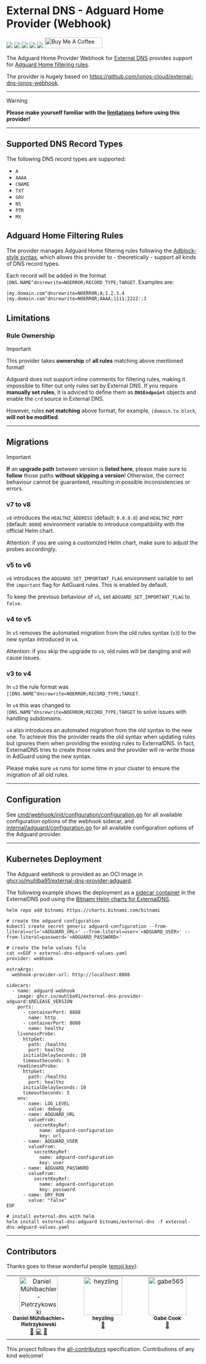 # External DNS - Adguard Home Provider (Webhook)

[![](https://img.shields.io/github/license/muhlba91/external-dns-provider-adguard?style=for-the-badge)](LICENSE.md)
[![](https://img.shields.io/github/actions/workflow/status/muhlba91/external-dns-provider-adguard/verify.yml?style=for-the-badge)](https://github.com/muhlba91/external-dns-provider-adguard/actions/workflows/verify.yml)
[![](https://img.shields.io/coverallsCoverage/github/muhlba91/external-dns-provider-adguard?style=for-the-badge)](https://github.com/muhlba91/external-dns-provider-adguard/)
[![](https://img.shields.io/github/release-date/muhlba91/external-dns-provider-adguard?style=for-the-badge)](https://github.com/muhlba91/external-dns-provider-adguard/releases)
[![](https://img.shields.io/github/all-contributors/muhlba91/external-dns-provider-adguard?color=ee8449&style=for-the-badge)](#contributors)
<a href="https://www.buymeacoffee.com/muhlba91" target="_blank"><img src="https://cdn.buymeacoffee.com/buttons/default-orange.png" alt="Buy Me A Coffee" height="28" width="150"></a>

The Adguard Home Provider Webhook for [External DNS](https://github.com/kubernetes-sigs/external-dns) provides support for [Adguard Home filtering rules](https://github.com/AdguardTeam/AdGuardHome/wiki/Hosts-Blocklists#adblock-style).

The provider is hugely based on <https://github.com/ionos-cloud/external-dns-ionos-webhook>.

---

> [!WARNING]
> **Please make yourself familiar with the [limitations](#limitations) before using this provider!**

---

## Supported DNS Record Types

The following DNS record types are supported:

- `A`
- `AAAA`
- `CNAME`
- `TXT`
- `SRV`
- `NS`
- `PTR`
- `MX`

## Adguard Home Filtering Rules

The provider manages Adguard Home filtering rules following the [Adblock-style syntax](https://github.com/AdguardTeam/AdGuardHome/wiki/Hosts-Blocklists#adblock-style), which allows this provider to - theoretically - support all kinds of DNS record types.

Each record will be added in the format `|DNS.NAME^dnsrewrite=NOERROR;RECORD_TYPE;TARGET`.
Examples are:

```txt
|my.domain.com^dnsrewrite=NOERROR;A;1.2.3.4
|my.domain.com^dnsrewrite=NOERROR;AAAA;1111:2222::3
```

## Limitations

### Rule Ownership

> [!IMPORTANT]
> This provider takes **ownership** of **all rules** matching above mentioned format!

Adguard does not support inline comments for filtering rules, making it impossible to filter out only rules set by External DNS.
If you require **manually set rules**, it is adviced to define them as **`DNSEndpoint`** objects and enable the `crd` source in External DNS.

However, rules **not matching** above format, for example, `|domain.to.block`, **will not be modified**.

---

## Migrations

> [!IMPORTANT]
> **If** an **upgrade path** between version is **listed here**, please make sure to **follow** those paths **without skipping a version**!
> Otherwise, the correct behaviour cannot be guaranteed, resulting in possible inconsistencies or errors.

### v7 to v8

`v8` introduces the `HEALTHZ_ADDRESS` (default: `0.0.0.0`) and `HEALTHZ_PORT` (default: `8080`) environment variable to introduce compatibility with the official Helm chart.

Attention: if you are using a customized Helm chart, make sure to adjust the probes accordingly.

### v5 to v6

`v6` introduces the `ADGUARD_SET_IMPORTANT_FLAG` environment variable to set the `important` flag for AdGuard rules. This is enabled by default.

To keep the previous behaviour of `v5`, set `ADGUARD_SET_IMPORTANT_FLAG` to `false`.

### v4 to v5

In `v5` removes the automated migration from the old rules syntax (`v3`) to the new syntax introduced in `v4`.

Attention: if you skip the upgrade to `v4`, old rules will be dangling and will cause issues.

### v3 to v4

In `v3` the rule format was `||DNS.NAME^dnsrewrite=NOERROR;RECORD_TYPE;TARGET`.

In `v4` this was changed to `|DNS.NAME^dnsrewrite=NOERROR;RECORD_TYPE;TARGET` to solve issues with handling subdomains.

`v4` also introduces an automated migration from the old syntax to the new one.
To achieve this the provider reads the old syntax when updating rules but ignores them when providing the existing rules to ExternalDNS.
In fact, ExternalDNS tries to create those rules and the provider will re-write those in AdGuard using the new syntax.

Please make sure `v4` runs for some time in your cluster to ensure the migration of all old rules.

---

## Configuration

See [cmd/webhook/init/configuration/configuration.go](./cmd/webhook/init/configuration/configuration.go) for all available configuration options of the webhook sidecar, and [internal/adguard/configuration.go](./internal/adguard/configuration.go) for all available configuration options of the Adguard provider.

---

## Kubernetes Deployment

The Adguard webhook is provided as an OCI image in [ghcr.io/muhlba91/external-dns-provider-adguard](https://ghcr.io/muhlba91/external-dns-provider-adguard).

The following example shows the deployment as a [sidecar container](https://kubernetes.io/docs/concepts/workloads/pods/#workload-resources-for-managing-pods) in the ExternalDNS pod using the [Bitnami Helm charts for ExternalDNS](https://github.com/bitnami/charts/tree/main/bitnami/external-dns).

```shell
helm repo add bitnami https://charts.bitnami.com/bitnami

# create the adguard configuration
kubectl create secret generic adguard-configuration --from-literal=url='<ADGUARD_URL>' --from-literal=user='<ADGUARD_USER>' --from-literal=password='<ADGUARD_PASSWORD>'

# create the helm values file
cat <<EOF > external-dns-adguard-values.yaml
provider: webhook

extraArgs:
  webhook-provider-url: http://localhost:8888

sidecars:
  - name: adguard-webhook
    image: ghcr.io/muhlba91/external-dns-provider-adguard:$RELEASE_VERSION
    ports:
      - containerPort: 8888
        name: http
      - containerPort: 8080
        name: healthz
    livenessProbe:
      httpGet:
        path: /healthz
        port: healthz
      initialDelaySeconds: 10
      timeoutSeconds: 5
    readinessProbe:
      httpGet:
        path: /healthz
        port: healthz
      initialDelaySeconds: 10
      timeoutSeconds: 5
    env:
      - name: LOG_LEVEL
        value: debug
      - name: ADGUARD_URL
        valueFrom:
          secretKeyRef:
            name: adguard-configuration
            key: url
      - name: ADGUARD_USER
        valueFrom:
          secretKeyRef:
            name: adguard-configuration
            key: user
      - name: ADGUARD_PASSWORD
        valueFrom:
          secretKeyRef:
            name: adguard-configuration
            key: password
      - name: DRY_RUN
        value: "false"  
EOF

# install external-dns with helm
helm install external-dns-adguard bitnami/external-dns -f external-dns-adguard-values.yaml
```

---

## Contributors

Thanks goes to these wonderful people ([emoji key](https://allcontributors.org/docs/en/emoji-key)):

<!-- ALL-CONTRIBUTORS-LIST:START - Do not remove or modify this section -->
<!-- prettier-ignore-start -->
<!-- markdownlint-disable -->
<table>
  <tbody>
    <tr>
      <td align="center" valign="top" width="14.28%"><a href="https://muehlbachler.io/"><img src="https://avatars.githubusercontent.com/u/653739?v=4?s=100" width="100px;" alt="Daniel Mühlbachler-Pietrzykowski"/><br /><sub><b>Daniel Mühlbachler-Pietrzykowski</b></sub></a><br /><a href="#maintenance-muhlba91" title="Maintenance">🚧</a> <a href="https://github.com/muhlba91/external-dns-provider-adguard/commits?author=muhlba91" title="Code">💻</a> <a href="https://github.com/muhlba91/external-dns-provider-adguard/commits?author=muhlba91" title="Documentation">📖</a></td>
      <td align="center" valign="top" width="14.28%"><a href="https://github.com/heyzling"><img src="https://avatars.githubusercontent.com/u/30411478?v=4?s=100" width="100px;" alt="heyzling"/><br /><sub><b>heyzling</b></sub></a><br /><a href="https://github.com/muhlba91/external-dns-provider-adguard/commits?author=heyzling" title="Documentation">📖</a></td>
      <td align="center" valign="top" width="14.28%"><a href="https://github.com/gabe565"><img src="https://avatars.githubusercontent.com/u/7717888?v=4?s=100" width="100px;" alt="gabe565"/><br /><sub><b>Gabe Cook</b></sub></a><br /><a href="https://github.com/muhlba91/external-dns-provider-adguard/commits?author=gabe565" title="Ideas">🤔</a></td>
    </tr>
  </tbody>
</table>

<!-- markdownlint-restore -->
<!-- prettier-ignore-end -->

<!-- ALL-CONTRIBUTORS-LIST:END -->

This project follows the [all-contributors](https://github.com/all-contributors/all-contributors) specification. Contributions of any kind welcome!
